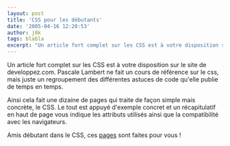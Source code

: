 ```yaml
---
layout: post
title: 'CSS pour les débutants'
date: '2005-04-16 12:20:53'
author: j0k
tags: blabla
excerpt: "Un article fort complet sur les CSS est à votre disposition sur le site de developpez.com.   Pascale Lambert ne fait un cours de référence sur le css, mais juste un regroupement des différentes astuces de code qu'elle publie de temps en temps.  \n  \nAinsi cela fait une dizaine de pages qui traite de façon simple mais concrète, le CSS. Le tout est appuyé      …"
---
```


Un article fort complet sur les CSS est à votre disposition sur le site de developpez.com.   Pascale Lambert ne fait un cours de référence sur le css, mais juste un regroupement des différentes astuces de code qu'elle publie de temps en temps.

Ainsi cela fait une dizaine de pages qui traite de façon simple mais concrète, le CSS. Le tout est appuyé d'exemple concret et un récapitulatif en haut de page vous indique les attributs utilisés ainsi que la compatibilité avec les navigateurs.

Amis débutant dans le CSS, ces [pages](http://plambert.developpez.com/css-debutant/cours1.php) sont faites pour vous !

